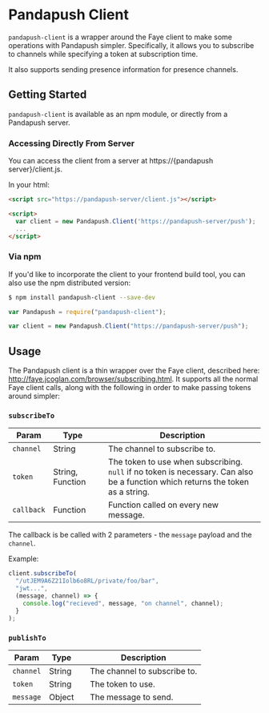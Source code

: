 # Pandapush Client

`pandapush-client` is a wrapper around the Faye client to make some operations
with Pandapush simpler. Specifically, it allows you to subscribe to channels
while specifying a token at subscription time.

It also supports sending presence information for presence channels.

## Getting Started

`pandapush-client` is available as an npm module, or directly from a Pandapush
server.

### Accessing Directly From Server

You can access the client from a server at https://{pandapush server}/client.js.

In your html:

```html
<script src="https://pandapush-server/client.js"></script>

<script>
  var client = new Pandapush.Client('https://pandapush-server/push');
  ...
</script>
```

### Via npm

If you'd like to incorporate the client to your frontend build tool, you can
also use the npm distributed version:

```bash
$ npm install pandapush-client --save-dev
```

```javascript
var Pandapush = require("pandapush-client");

var client = new Pandapush.Client("https://pandapush-server/push");
```

## Usage

The Pandapush client is a thin wrapper over the Faye client, described here: http://faye.jcoglan.com/browser/subscribing.html.
It supports all the normal Faye client calls, along with the following in order to make
passing tokens around simpler:

### `subscribeTo`

| Param      | Type             |     | Description                                                                                                                     |
| ---------- | ---------------- | --- | ------------------------------------------------------------------------------------------------------------------------------- |
| `channel`  | String           |     | The channel to subscribe to.                                                                                                    |
| `token`    | String, Function |     | The token to use when subscribing. `null` if no token is necessary. Can also be a function which returns the token as a string. |
| `callback` | Function         |     | Function called on every new message.                                                                                           |

The callback is be called with 2 parameters - the `message` payload and the `channel`.

Example:

```javascript
client.subscribeTo(
  "/utJEM9A6Z21Iolb6o8RL/private/foo/bar",
  "jwt...",
  (message, channel) => {
    console.log("recieved", message, "on channel", channel);
  }
);
```

### `publishTo`

| Param     | Type   |     | Description                  |
| --------- | ------ | --- | ---------------------------- |
| `channel` | String |     | The channel to subscribe to. |
| `token`   | String |     | The token to use.            |
| `message` | Object |     | The message to send.         |
